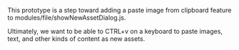 This prototype is a step toward adding a paste image from clipboard feature to modules/file/showNewAssetDialog.js.

Ultimately, we want to be able to CTRL+v on a keyboard to paste images, text, and other kinds of content as new assets.
